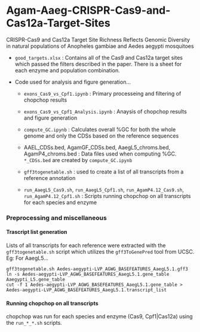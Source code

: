 # Agam-Aaeg-CRISPR-Cas9-and-Cas12a-Target-Sites
CRISPR-Cas9 and Cas12a Target Site Richness Reflects Genomic Diversity in natural populations of Anopheles gambiae and Aedes aegypti mosquitoes

- `good_targets.xlsx` :
Contains all of the Cas9 and Cas12a target sites which passed the filters described in the paper.  There is a sheet for each enzyme and population combination.

- Code used for analysis and figure generation...
  - `exons_Cas9_vs_Cpf1.ipynb` : Primary processeing and filtering of chopchop results

  - `exons_Cas9_vs_Cpf1_Analysis.ipynb` : Anaysis of chopchop results and figure generation

  - `compute_GC.ipynb` : Calculates overall %GC for both the whole genome and only the CDSs based on the reference sequences

  - AAEL_CDSs.bed, AgamGF_CDSs.bed, AaegL5_chroms.bed, AgamP4_chroms.bed : Data files used when computing %GC. `*_CDSs.bed` are created by `compute_GC.ipynb`

  - `gff3togenetable.sh` : used to create a list of all transcripts from a reference annotation

  - `run_AaegL5_Cas9.sh`, `run_AaegL5_Cpf1.sh`, `run_AgamP4.12_Cas9.sh`, `run_AgamP4.12_Cpf1.sh` : Scripts running chopchop on all transcripts for each species and enzyme
 
### Preprocessing and miscellaneous

#### Trascript list generation
Lists of all transcripts for each reference were extracted with the `gff3togenetable.sh` script which utilizes the `gff3ToGenePred` tool from UCSC.  
Eg: For AaegL5...
```
gff3togenetable.sh Aedes-aegypti-LVP_AGWG_BASEFEATURES_AaegL5.1.gff3
ln -s Aedes-aegypti-LVP_AGWG_BASEFEATURES_AaegL5.1.gene_table Aaegypti_L5.gene_table
cut -f 1 Aedes-aegypti-LVP_AGWG_BASEFEATURES_AaegL5.1.gene_table > Aedes-aegypti-LVP_AGWG_BASEFEATURES_AaegL5.1.transcript_list
```

#### Running chopchop on all transcripts
chopchop was run for each species and enzyme (Cas9, Cpf1|Cas12a) using the `run_*_*.sh` scripts.
